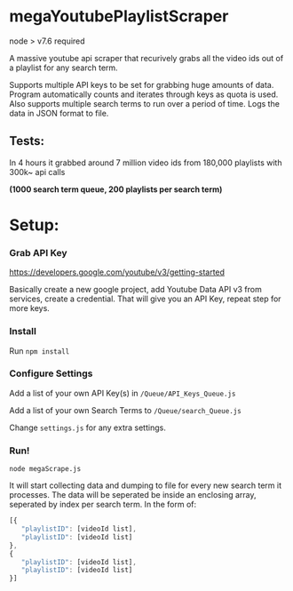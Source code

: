 # megaYoutubePlaylistScraper


node > v7.6 required

A massive youtube api scraper that recurively grabs all the video ids out of a playlist for any search term.

Supports multiple API keys to be set for grabbing huge amounts of data. Program automatically counts and iterates through keys as quota is used.
Also supports multiple search terms to run over a period of time. Logs the data in JSON format to file.

## Tests: 
In 4 hours it grabbed around 7 million video ids from 180,000 playlists with 300k~ api calls 

**(1000 search term queue, 200 playlists per search term)**



# Setup:
### Grab API Key

https://developers.google.com/youtube/v3/getting-started

Basically create a new google project, add Youtube Data API v3 from services, create a credential.
That will give you an API Key, repeat step for more keys.

### Install


Run `npm install`

### Configure Settings
Add a list of your own API Key(s) in `/Queue/API_Keys_Queue.js`

Add a list of your own Search Terms to `/Queue/search_Queue.js`

Change `settings.js` for any extra settings.

### Run!

`node megaScrape.js`

It will start collecting data and dumping to file for every new search term it processes.
The data will be seperated be inside an enclosing array, seperated by index per search term.
In the form of:
```javascript
[{
   "playlistID": [videoId list],
   "playlistID": [videoId list]
},
{
   "playlistID": [videoId list],
   "playlistID": [videoId list]
}]
```
